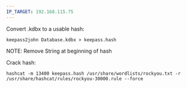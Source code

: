 ```yaml
---
IP_TARGET: 192.168.115.75
---
```

Convert .kdbx to a usable hash:
```
keepass2john Database.kdbx > keepass.hash
```

NOTE: Remove String at beginning of hash

Crack hash:
```
hashcat -m 13400 keepass.hash /usr/share/wordlists/rockyou.txt -r /usr/share/hashcat/rules/rockyou-30000.rule --force
```